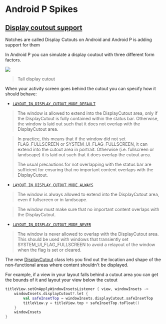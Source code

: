 # Android P Spikes

## [Display coutout support](https://developer.android.com/preview/features.html#cutout)


Notches are called Display Cutouts on Android and Android P is adding support for them

In Android P you can simulate a display coutout with three different form factors.

![](https://developer.android.com/preview/images/emulator-devoptions-cutout_2x.png)


> Tall display cutout


When your activity screen goes behind the cutout you can specify how it should behave:

* [`LAYOUT_IN_DISPLAY_CUTOUT_MODE_DEFAULT` ](https://developer.android.com/reference/android/view/WindowManager.LayoutParams.html#LAYOUT_IN_DISPLAY_CUTOUT_MODE_DEFAULT)

> The window is allowed to extend into the DisplayCutout area, only if the DisplayCutout is fully contained within the status bar. Otherwise, the window is laid out such that it does not overlap with the DisplayCutout area.

> In practice, this means that if the window did not set FLAG_FULLSCREEN or SYSTEM_UI_FLAG_FULLSCREEN, it can extend into the cutout area in portrait. Otherwise (i.e. fullscreen or landscape) it is laid out such that it does overlap the cutout area.
> 
> The usual precautions for not overlapping with the status bar are sufficient for ensuring that no important content overlaps with the DisplayCutout.

* [`LAYOUT_IN_DISPLAY_CUTOUT_MODE_ALWAYS`](https://developer.android.com/reference/android/view/WindowManager.LayoutParams.html#LAYOUT_IN_DISPLAY_CUTOUT_MODE_ALWAYS)

> The window is always allowed to extend into the DisplayCutout area, even if fullscreen or in landscape.

> The window must make sure that no important content overlaps with the DisplayCutout.

* [`LAYOUT_IN_DISPLAY_CUTOUT_MODE_NEVER`](https://developer.android.com/reference/android/view/WindowManager.LayoutParams.html#LAYOUT_IN_DISPLAY_CUTOUT_MODE_NEVER)

> The window is never allowed to overlap with the DisplayCutout area.
> This should be used with windows that transiently set SYSTEM_UI_FLAG_FULLSCREEN to avoid a relayout of the window when the flag is set or cleared.



The new [DisplayCutout](https://developer.android.com/reference/android/view/DisplayCutout.html) class lets you find out the location and shape of the non-functional areas where content shouldn't be displayed. 

For example, if a view in your layout falls behind a cutout area you can get the bounds of it and layout your view below the cutout

```kotlin
titleView.setOnApplyWindowInsetsListener { view, windowInsets ->
	windowInsets.displayCutout?.let {
	    val safeInsetTop = windowInsets.displayCutout.safeInsetTop
	    titleView.y = titleView.top + safeInsetTop.toFloat()	    
	}
	windowInsets
}
```
            